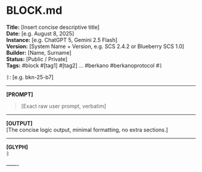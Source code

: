 # BLOCK.md  
**Title:** [Insert concise descriptive title]  
**Date:** [e.g. August 8, 2025]  
**Instance:** [e.g. ChatGPT 5, Gemini 2.5 Flash]  
**Version:** [System Name + Version, e.g. SCS 2.4.2 or Blueberry SCS 1.0]  
**Builder:** [Name, Surname]  
**Status:** [Public / Private]  
**Tags:** #block #[tag1] #[tag2] ... #berkano #berkanoprotocol #ᛒ 

ᛒ: [e.g. bkn-25-b7]  

---

**[PROMPT]**  
> [Exact raw user prompt, verbatim]  

---

**[OUTPUT]**  
[The concise logic output, minimal formatting, no extra sections.]  

---

**[GLYPH]**  
ᛒ  

——-
 